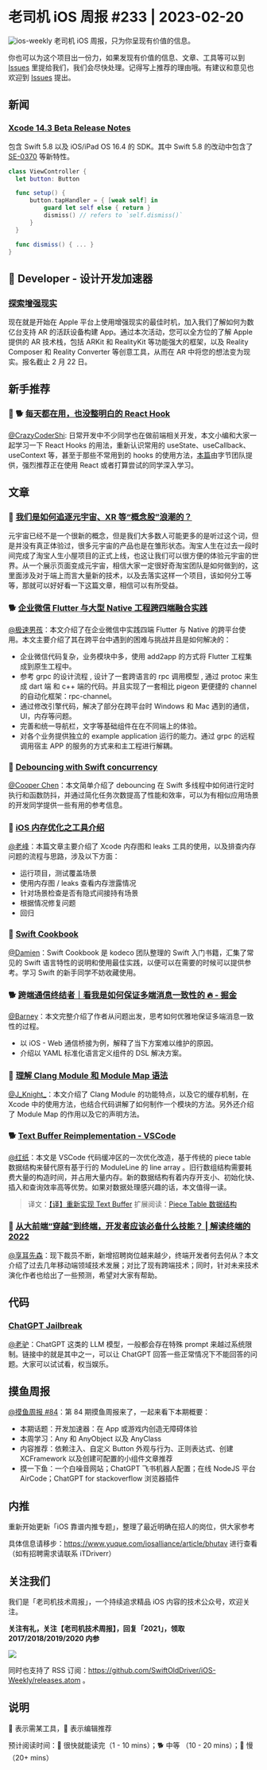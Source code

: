 # 老司机 iOS 周报 #233 | 2023-02-20

![ios-weekly](https://github.com/SwiftOldDriver/iOS-Weekly/blob/master/assets/ios-weekly.png?raw=true)
老司机 iOS 周报，只为你呈现有价值的信息。

你也可以为这个项目出一份力，如果发现有价值的信息、文章、工具等可以到 [Issues](https://github.com/SwiftOldDriver/iOS-Weekly/issues) 里提给我们，我们会尽快处理。记得写上推荐的理由哦。有建议和意见也欢迎到 [Issues](https://github.com/SwiftOldDriver/iOS-Weekly/issues) 提出。

## 新闻

### [Xcode 14.3 Beta Release Notes](https://developer.apple.com/documentation/xcode-release-notes/xcode-14_3-release-notes)

包含 Swift 5.8 以及 iOS/iPad OS 16.4 的 SDK。其中 Swift 5.8 的改动中包含了 [SE-0370](https://github.com/apple/swift-evolution/blob/main/proposals/0365-implicit-self-weak-capture.md) 等新特性。

```swift
class ViewController {
  let button: Button

  func setup() {
      button.tapHandler = { [weak self] in
          guard let self else { return }
          dismiss() // refers to `self.dismiss()`
      }
  }

  func dismiss() { ... }
}
```

##  Developer - 设计开发加速器

### [探索增强现实](https://developer.apple.com/events/view/9HU22DPP7P/dashboard)

现在就是开始在 Apple 平台上使用增强现实的最佳时机，加入我们了解如何为数亿台支持 AR 的活跃设备构建 App。通过本次活动，您可以全方位的了解 Apple 提供的 AR 技术栈，包括 ARKit 和 RealityKit 等功能强大的框架，以及 Reality Composer 和 Reality Converter 等创意工具，从而在 AR 中将您的想法变为现实。报名截止 2 月 22 日。

## 新手推荐

### 🌟 🐕 [每天都在用，也没整明白的 React Hook](https://mp.weixin.qq.com/s/wpJvXYf4Q3jFQEEpICtoSg)

[@CrazyCoderShi](https://github.com/CrazyCoderShi): 日常开发中不少同学也在做前端相关开发，本文小编和大家一起学习一下 React Hooks 的用法，重新认识常用的 useState、useCallback、useContext 等，甚至于那些不常用到的 hooks 的使用方法，[本篇](https://mp.weixin.qq.com/s/wpJvXYf4Q3jFQEEpICtoSg)由字节团队提供，强烈推荐正在使用 React 或者打算尝试的同学深入学习。

## 文章


### 🐢 [我们是如何追逐元宇宙、XR 等“概念股”浪潮的？](https://mp.weixin.qq.com/s/Q9VNdOXGlsA4OXRUc5_-xw)

元宇宙已经不是一个很新的概念，但是我们大多数人可能更多的是听过这个词，但是并没有真正体验过，很多元宇宙的产品也是在雏形状态。淘宝人生在过去一段时间完成了淘宝人生小屋项目的正式上线，也这让我们可以很方便的体验元宇宙的世界。从一个展示页面变成元宇宙，相信大家一定很好奇淘宝团队是如何做到的，这里面涉及对于端上而言大量新的技术，以及去落实这样一个项目，该如何分工等等，那就可以好好看一下这篇文章，相信可以有所受益。

### 🐕 [企业微信 Flutter 与大型 Native 工程跨四端融合实践](https://mp.weixin.qq.com/s/Fc6bdgKshZ8WFX1Pcr4LHg)

[@极速男孩](https://github.com/ztlyyznf001)：本文介绍了在企业微信中实践四端 Flutter 与 Native 的跨平台使用。本文主要介绍了其在跨平台中遇到的困难与挑战并且是如何解决的：
- 企业微信代码复杂，业务模块中多，使用 add2app 的方式将 Flutter 工程集成到原生工程中。
- 参考 grpc 的设计流程 , 设计了一套跨语言的 rpc 调用模型 , 通过 protoc 来生成 dart 端 和 c++ 端的代码。并且实现了一套相比 pigeon 更便捷的 channel 的自动化框架：rpc-channel。
- 通过修改引擎代码，解决了部分在跨平台时 Windows 和 Mac 遇到的通信，UI，内存等问题。
- 完善和统一导航栏，文字等基础组件在在不同端上的体验。
- 对各个业务提供独立的 example application 运行的能力。通过 grpc 的远程调用宿主 APP 的服务的方式来和主工程进行解耦。

### 🐎 [Debouncing with Swift concurrency](https://sideeffect.io/posts/2023-01-11-regulate/)

[@Cooper Chen](https://github.com/cjlcooper)：本文简单介绍了 debouncing 在 Swift 多线程中如何进行定时执行和函数防抖，并通过简化任务次数提高了性能和效率，可以为有相似应用场景的开发同学提供一些有用的参考信息。

### 🐎 [iOS 内存优化之工具介绍](https://juejin.cn/post/7190296873373007931)

[@老峰](https://github.com/gesantung)：本篇文章主要介绍了 Xcode 内存图和 leaks 工具的使用，以及排查内存问题的流程与思路，涉及以下方面：
- 运行项目，测试覆盖场景
- 使用内存图 / leaks 查看内存泄露情况
- 针对场景检查是否有隐式间接持有场景
- 根据情况修复问题
- 回归


### 🐎 [Swift Cookbook](https://www.kodeco.com/books/swift-cookbook)
[@Damien](https://github.com/ZengyiMa)：Swift Cookbook 是 kodeco 团队整理的 Swift 入门书籍，汇集了常见的 Swift 语言特性的说明和使用最佳实践，以便可以在需要的时候可以提供参考。学习 Swift 的新手同学不妨收藏使用。

### 🐕 [跨端通信终结者｜看我是如何保证多端消息一致性的 🔥 - 掘金](https://juejin.cn/post/7196970992576708663)

[@Barney](https://github.com/BarneyZhaoooo)：本文完整介绍了作者从问题出发，思考如何优雅地保证多端消息一致性的过程。
- 以  iOS - Web 通信桥接为例，解释了当下方案难以维护的原因。
- 介绍以 YAML 标准化语言定义组件的 DSL 解决方案。

### 🐎 [理解 Clang Module 和 Module Map 语法](https://juejin.cn/post/7195394554760003644)

[@J_Knight_](https://github.com/knightsj)：本文介绍了 Clang Module 的功能特点，以及它的缓存机制，在 Xcode 中的使用方法，也结合代码讲解了如何制作一个模块的方法。另外还介绍了 Module Map 的作用以及它的声明方法。

### 🐕 [Text Buffer Reimplementation - VSCode](https://github.com/SwiftOldDriver/iOS-Weekly/issues/3843)

[@红纸](https://github.com/nianran)：本文是 VSCode 代码缓冲区的一次优化改造，基于传统的 piece table 数据结构来替代原有基于行的 ModuleLine 的 line array 。旧行数组结构需要耗费大量的构造时间，并占用大量内存。新的数据结构有着内存开支小、初始化快、插入和查询效率高等优势。如果对数据处理感兴趣的话，本文值得一读。

> 译文：[【译】重新实现 Text Buffer](https://macplay.github.io/posts/text-buffer-reimplementation/)
> 扩展阅读：[Piece Table 数据结构](https://zhuanlan.zhihu.com/p/268726520)

### 🐢 [从大前端“穿越”到终端，开发者应该必备什么技能？ | 解读终端的 2022](https://mp.weixin.qq.com/s/t0xLKrMF4al4cgAXeCwyow)

[@享耳先森](https://github.com/iblacksun)：现下裁员不断，新增招聘岗位越来越少，终端开发者何去何从？本文介绍了过去几年移动端领域技术发展；对比了现有跨端技术；同时，针对未来技术演化作者也给出了一些预测，希望对大家有帮助。


## 代码

### [ChatGPT Jailbreak](https://github.com/gayolGate/gayolGate/blob/index/ChatGPTJailbreak)

[@老驴](https://weibo.com/u/6090610445)：ChatGPT 这类的 LLM 模型，一般都会存在特殊 prompt 来越过系统限制。链接中的就是其中之一，可以让 ChatGPT 回答一些正常情况下不能回答的问题。大家可以试试看，权当娱乐。

## 摸鱼周报

[@摸鱼周报 #84](https://mp.weixin.qq.com/s/fKutqWAHfzkbbFgYCvPfIA)：第 84 期摸鱼周报来了，一起来看下本期概要：

* 本期话题：开发加速器：在 App 或游戏内创造无障碍体验
* 本周学习：Any 和 AnyObject 以及 AnyClass 
* 内容推荐：依赖注入、自定义 Button 外观与行为、正则表达式、创建 XCFramework 以及创建可配置的小组件文章推荐
* 摸一下鱼：一个白噪音网站；ChatGPT 飞书机器人配置；在线 NodeJS 平台 AirCode；ChatGPT for stackoverflow 浏览器插件

## 内推

重新开始更新「iOS 靠谱内推专题」，整理了最近明确在招人的岗位，供大家参考

具体信息请移步：https://www.yuque.com/iosalliance/article/bhutav 进行查看（如有招聘需求请联系 iTDriverr）

## 关注我们

我们是「老司机技术周报」，一个持续追求精品 iOS 内容的技术公众号，欢迎关注。

**关注有礼，关注【老司机技术周报】，回复「2021」，领取 2017/2018/2019/2020 内参**

![](https://github.com/SwiftOldDriver/iOS-Weekly/blob/master/assets/qrcode_for_wechat.jpg?raw=true)

同时也支持了 RSS 订阅：https://github.com/SwiftOldDriver/iOS-Weekly/releases.atom 。

## 说明

🚧 表示需某工具，🌟 表示编辑推荐

预计阅读时间：🐎 很快就能读完（1 - 10 mins）；🐕 中等 （10 - 20 mins）；🐢 慢（20+ mins）
